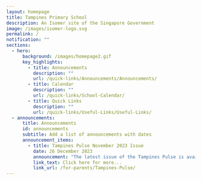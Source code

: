 ```yaml
---
layout: homepage
title: Tampines Primary School
description: An Isomer site of the Singapore Government
image: /images/isomer-logo.svg
permalink: /
notification: ""
sections:
  - hero:
      background: /images/homepage2.gif
      key_highlights:
        - title: Announcements
          description: ""
          url: /quick-links/Announcements/Announcements/
        - title: Calendar
          description: ""
          url: /quick-links/School-Calendar/
        - title: Quick Links
          description: ""
          url: /quick-links/Useful-Links/Useful-Links/
  - announcements:
      title: Announcements
      id: announcements
      subtitle: Add a list of announcements with dates
      announcement_items:
        - title: Tampines Pulse November 2023 Issue
          date: 26 December 2023
          announcement: "The latest issue of the Tampines Pulse is available for viewing. "
          link_text: Click here for more...
          link_url: /for-parents/Tampines-Pulse/
---
```

